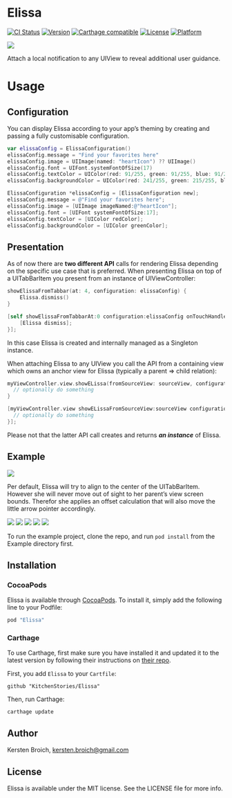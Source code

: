 # Elissa

[![CI Status](http://img.shields.io/travis/KitchenStories/Elissa.svg?style=flat)](https://travis-ci.org/KitchenStories/Elissa)
[![Version](https://img.shields.io/cocoapods/v/Elissa.svg?style=flat)](http://cocoapods.org/pods/Elissa)
[![Carthage compatible](https://img.shields.io/badge/Carthage-compatible-4BC51D.svg?style=flat)](https://github.com/Carthage/Carthage)
[![License](https://img.shields.io/cocoapods/l/Elissa.svg?style=flat)](http://cocoapods.org/pods/Elissa)
[![Platform](https://img.shields.io/cocoapods/p/Elissa.svg?style=flat)](http://cocoapods.org/pods/Elissa)

![](https://github.com/KitchenStories/Elissa/blob/master/images/Elissa_logo.png)

Attach a local notification to any UIView to reveal additional user guidance.

# Usage

## Configuration

You can display Elissa according to your app’s theming by creating and passing a fully customisable configuration.

```swift
var elissaConfig = ElissaConfiguration()
elissaConfig.message = "Find your favorites here"
elissaConfig.image = UIImage(named: "heartIcon") ?? UIImage()
elissaConfig.font = UIFont.systemFontOfSize(17)
elissaConfig.textColor = UIColor(red: 91/255, green: 91/255, blue: 91/255, alpha: 1.0)
elissaConfig.backgroundColor = UIColor(red: 241/255, green: 215/255, blue: 85/255, alpha: 1.0)
```

```objective-c
ElissaConfiguration *elissaConfig = [ElissaConfiguration new];
elissaConfig.message = @"Find your favorites here";
elissaConfig.image = [UIImage imageNamed:@"heartIcon"];
elissaConfig.font = [UIFont systemFontOfSize:17];
elissaConfig.textColor = [UIColor redColor];
elissaConfig.backgroundColor = [UIColor greenColor];
```

## Presentation

As of now there are **two different API** calls for rendering Elissa depending on the specific use case that is preferred. When presenting Elissa on top of a UITabBarItem you present from an instance of UIViewController:

```swift
showElissaFromTabbar(at: 4, configuration: elissaConfig) {            
    Elissa.dismiss()
}
```

```objective-c
[self showElissaFromTabbarAt:0 configuration:elissaConfig onTouchHandler:^{
    [Elissa dismiss];
}];
```
In this case Elissa is created and internally managed as a Singleton instance.

When attaching Elissa to any UIView you call the API from a containing view which owns an anchor view for Elissa (typically a parent => child relation):

```swift
myViewController.view.showELissa(fromSourceView: sourceView, configuration: elissaConfig) {
  // optionally do something
}
```

```objective-c
[myViewController.view showELissaFromSourceView:sourceView configuration: elissaConfig onTouchHandler:^{
  // optionally do something
}];
```

Please not that the latter API call creates and returns ***an instance*** of Elissa.

## Example

![](https://github.com/KitchenStories/Elissa/blob/master/images/elissa_demo.gif)

Per default, Elissa will try to align to the center of the UITabBarItem. However she will never move out of sight to her parent’s view screen bounds. Therefor she applies an offset calculation that will also move the little arrow pointer accordingly.

![](https://github.com/KitchenStories/Elissa/blob/master/images/tabbar_item_0.png)
![](https://github.com/KitchenStories/Elissa/blob/master/images/tabbar_item_1.png)
![](https://github.com/KitchenStories/Elissa/blob/master/images/tabbar_item_2.png)
![](https://github.com/KitchenStories/Elissa/blob/master/images/tabbar_item_3.png)
![](https://github.com/KitchenStories/Elissa/blob/master/images/tabbar_item_4.png)

To run the example project, clone the repo, and run `pod install` from the Example directory first.

## Installation

### CocoaPods

Elissa is available through [CocoaPods](http://cocoapods.org). To install
it, simply add the following line to your Podfile:

```ruby
pod "Elissa"
```

### Carthage

To use Carthage, first make sure you have installed it and updated it to the latest version by following their instructions on [their repo](https://github.com/Carthage/Carthage).

First, you add `Elissa` to your `Cartfile`:

```
github "KitchenStories/Elissa"
```
Then, run Carthage:

```
carthage update
```

## Author

Kersten Broich, kersten.broich@gmail.com

## License

Elissa is available under the MIT license. See the LICENSE file for more info.
